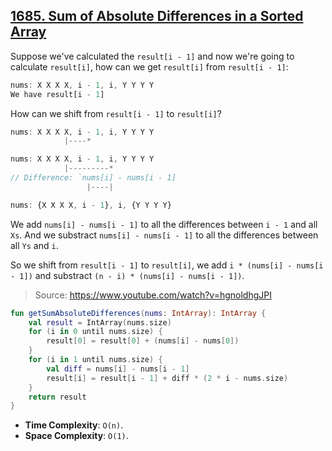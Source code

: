 ## [1685. Sum of Absolute Differences in a Sorted Array](https://leetcode.com/problems/sum-of-absolute-differences-in-a-sorted-array/)

Suppose we've calculated the `result[i - 1]` and now we're going to calculate `result[i]`, how can we get `result[i]` from `result[i - 1]`:

```js
nums: X X X X, i - 1, i, Y Y Y Y
We have result[i - 1]
```

How can we shift from `result[i - 1]` to `result[i]`?

```js
nums: X X X X, i - 1, i, Y Y Y Y
            |----*

nums: X X X X, i - 1, i, Y Y Y Y
            |---------*    
// Difference: `nums[i] - nums[i - 1]
                 |----|

nums: {X X X X, i - 1}, i, {Y Y Y Y}
```

We add `nums[i] - nums[i - 1]` to all the differences between `i - 1` and all `Xs`. And we substract `nums[i] - nums[i - 1]` to all the differences between all `Ys` and `i`.

So we shift from `result[i - 1]` to `result[i]`, we add `i * (nums[i] - nums[i - 1])` and substract `(n - i) * (nums[i] - nums[i - 1])`.

> Source: https://www.youtube.com/watch?v=hgnoldhgJPI

```kotlin
fun getSumAbsoluteDifferences(nums: IntArray): IntArray {
    val result = IntArray(nums.size) 
    for (i in 0 until nums.size) {
        result[0] = result[0] + (nums[i] - nums[0])
    }
    for (i in 1 until nums.size) {
        val diff = nums[i] - nums[i - 1]
        result[i] = result[i - 1] + diff * (2 * i - nums.size)
    }
    return result
}
```

* **Time Complexity**: `O(n)`.
* **Space Complexity**: `O(1)`.

